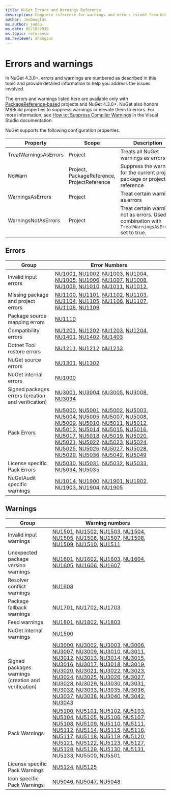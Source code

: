 ```yaml
---
title: NuGet Errors and Warnings Reference
description: Complete reference for warnings and errors issued from NuGet during various NuGet operations.
author: JonDouglas
ms.author: jodou
ms.date: 05/18/2018
ms.topic: reference
ms.reviewer: anangaur
---
```


# Errors and warnings

In NuGet 4.3.0+, errors and warnings are numbered as described in this topic and provide detailed information to help you address the issues involved.

The errors and warnings listed here are available only with [PackageReference-based](../consume-packages/package-references-in-project-files.md) projects and NuGet 4.3.0+. NuGet also honors MSBuild properties to suppress warnings or elevate them to errors. For more information, see [How to: Suppress Compiler Warnings](/visualstudio/ide/how-to-suppress-compiler-warnings) in the Visual Studio documentation.

NuGet supports the following configuration properties.

| Property | Scope | Description |
|----------|-------|-------------|
| TreatWarningsAsErrors | Project | Treats all NuGet warnings as errors |
| NoWarn | Project, PackageReference, ProjectReference | Suppress the warning for the current project, package or project reference   |
| WarningsAsErrors | Project | Treat certain warnings as errors |
| WarningsNotAsErrors | Project | Treat certain warnings not as errors. Used in combination with `TreatWarningsAsErrors` set to true. |

## Errors

| Group | Error Numbers |
| --- | --- |
| Invalid input errors | [NU1001](./errors-and-warnings/NU1001.md), [NU1002](./errors-and-warnings/NU1002.md), [NU1003](./errors-and-warnings/NU1003.md), [NU1004](./errors-and-warnings/NU1004.md), [NU1005](./errors-and-warnings/NU1005.md), [NU1006](./errors-and-warnings/NU1006.md), [NU1007](./errors-and-warnings/NU1007.md), [NU1008](./errors-and-warnings/NU1008.md), [NU1009](./errors-and-warnings/NU1009.md), [NU1010](./errors-and-warnings/NU1010.md), [NU1011](./errors-and-warnings/NU1011.md), [NU1012](./errors-and-warnings/NU1012.md), |
| Missing package and project errors | [NU1100](./errors-and-warnings/NU1100.md), [NU1101](./errors-and-warnings/NU1101.md), [NU1102](./errors-and-warnings/NU1102.md), [NU1103](./errors-and-warnings/NU1103.md), [NU1104](./errors-and-warnings/NU1104.md), [NU1105](./errors-and-warnings/NU1105.md), [NU1106](./errors-and-warnings/NU1106.md), [NU1107](./errors-and-warnings/NU1107.md), [NU1108](./errors-and-warnings/NU1108.md), [NU1109](./errors-and-warnings/NU1109.md) |
| Package source mapping errors | [NU1110](./errors-and-warnings/NU1110.md) |
| Compatibility errors | [NU1201](./errors-and-warnings/NU1201.md), [NU1202](./errors-and-warnings/NU1202.md), [NU1203](./errors-and-warnings/NU1203.md), [NU1204](./errors-and-warnings/NU1204.md), [NU1401](./errors-and-warnings/NU1401.md), [NU1402](./errors-and-warnings/NU1402.md), [NU1403](./errors-and-warnings/NU1403.md) |
| Dotnet Tool restore errors | [NU1211](./errors-and-warnings/NU1211.md), [NU1212](./errors-and-warnings/NU1212.md), [NU1213](./errors-and-warnings/NU1213.md) |
| NuGet source errors | [NU1301](./errors-and-warnings/NU1301.md), [NU1302](./errors-and-warnings/NU1302.md) |
| NuGet internal errors | [NU1000](./errors-and-warnings/NU1000.md) |
| Signed packages errors (creation and verification) | [NU3001](./errors-and-warnings/NU3001.md), [NU3004](./errors-and-warnings/NU3004.md), [NU3005](./errors-and-warnings/NU3005.md), [NU3008](./errors-and-warnings/NU3008.md), [NU3034](./errors-and-warnings/NU3034.md)|
| Pack Errors | [NU5000](./errors-and-warnings/NU5000.md), [NU5001](./errors-and-warnings/NU5001.md), [NU5002](./errors-and-warnings/NU5002.md), [NU5003](./errors-and-warnings/NU5003.md), [NU5004](./errors-and-warnings/NU5004.md), [NU5005](./errors-and-warnings/NU5005.md), [NU5007](./errors-and-warnings/NU5007.md), [NU5008](./errors-and-warnings/NU5008.md), [NU5009](./errors-and-warnings/NU5009.md), [NU5010](./errors-and-warnings/NU5010.md), [NU5011](./errors-and-warnings/NU5011.md), [NU5012](./errors-and-warnings/NU5012.md), [NU5013](./errors-and-warnings/NU5013.md), [NU5014](./errors-and-warnings/NU5014.md), [NU5015](./errors-and-warnings/NU5015.md), [NU5016](./errors-and-warnings/NU5016.md), [NU5017](./errors-and-warnings/NU5017.md), [NU5018](./errors-and-warnings/NU5018.md), [NU5019](./errors-and-warnings/NU5019.md), [NU5020](./errors-and-warnings/NU5020.md), [NU5021](./errors-and-warnings/NU5021.md), [NU5022](./errors-and-warnings/NU5022.md), [NU5023](./errors-and-warnings/NU5023.md), [NU5024](./errors-and-warnings/NU5024.md), [NU5025](./errors-and-warnings/NU5025.md), [NU5026](./errors-and-warnings/NU5026.md), [NU5027](./errors-and-warnings/NU5027.md), [NU5028](./errors-and-warnings/NU5028.md), [NU5029](./errors-and-warnings/NU5029.md), [NU5036](./errors-and-warnings/NU5036.md), [NU5042](./errors-and-warnings/NU5042.md), [NU5049](./errors-and-warnings/NU5049.md) |
| License specific Pack Errors | [NU5030](./errors-and-warnings/NU5030.md), [NU5031](./errors-and-warnings/NU5031.md), [NU5032](./errors-and-warnings/NU5032.md), [NU5033](./errors-and-warnings/NU5033.md), [NU5034](./errors-and-warnings/NU5034.md), [NU5035](./errors-and-warnings/NU5035.md) |
| NuGetAudit specific warnings | [NU1014](./errors-and-warnings/NU1014.md), [NU1900](./errors-and-warnings/NU1900.md), [NU1901, NU1902, NU1903, NU1904](./errors-and-warnings/NU1901-NU1904.md), [NU1905](./errors-and-warnings/NU1905.md) |

## Warnings

| Group | Warning numbers |
| --- | --- |
| Invalid input warnings | [NU1501](./errors-and-warnings/NU1501.md), [NU1502](./errors-and-warnings/NU1502.md), [NU1503](./errors-and-warnings/NU1503.md), [NU1504](./errors-and-warnings/NU1504.md), [NU1505](./errors-and-warnings/NU1505.md), [NU1506](./errors-and-warnings/NU1506.md), [NU1507](./errors-and-warnings/NU1507.md), [NU1508](./errors-and-warnings/NU1508.md), [NU1509](./errors-and-warnings/NU1509.md), [NU1510](./errors-and-warnings/NU1510.md), [NU1511](./errors-and-warnings/NU1511.md) |
| Unexpected package version warnings | [NU1601](./errors-and-warnings/NU1601.md), [NU1602](./errors-and-warnings/NU1602.md), [NU1603](./errors-and-warnings/NU1603.md), [NU1604](./errors-and-warnings/NU1604.md), [NU1605](./errors-and-warnings/NU1605.md), [NU1606](./errors-and-warnings/NU1108.md), [NU1607](./errors-and-warnings/NU1107.md) |
| Resolver conflict warnings | [NU1608](./errors-and-warnings/NU1608.md) |
| Package fallback warnings | [NU1701](./errors-and-warnings/NU1701.md), [NU1702](./errors-and-warnings/NU1702.md), [NU1703](./errors-and-warnings/NU1703.md)|
| Feed warnings | [NU1801](./errors-and-warnings/NU1801.md), [NU1802](./errors-and-warnings/NU1802.md), [NU1803](./errors-and-warnings/NU1803.md) |
| NuGet internal warnings | [NU1500](./errors-and-warnings/NU1500.md) |
| Signed packages warnings (creation and verification) | [NU3000](./errors-and-warnings/NU3000.md), [NU3002](./errors-and-warnings/NU3002.md), [NU3003](./errors-and-warnings/NU3003.md), [NU3006](./errors-and-warnings/NU3006.md), [NU3007](./errors-and-warnings/NU3007.md), [NU3009](./errors-and-warnings/NU3009.md), [NU3010](./errors-and-warnings/NU3010.md), [NU3011](./errors-and-warnings/NU3011.md), [NU3012](./errors-and-warnings/NU3012.md), [NU3013](./errors-and-warnings/NU3013.md), [NU3014](./errors-and-warnings/NU3014.md), [NU3015](./errors-and-warnings/NU3015.md), [NU3016](./errors-and-warnings/NU3016.md), [NU3017](./errors-and-warnings/NU3017.md), [NU3018](./errors-and-warnings/NU3018.md), [NU3019](./errors-and-warnings/NU3019.md), [NU3020](./errors-and-warnings/NU3020.md), [NU3021](./errors-and-warnings/NU3021.md), [NU3022](./errors-and-warnings/NU3022.md), [NU3023](./errors-and-warnings/NU3023.md), [NU3024](./errors-and-warnings/NU3024.md), [NU3025](./errors-and-warnings/NU3025.md), [NU3026](./errors-and-warnings/NU3026.md), [NU3027](./errors-and-warnings/NU3027.md), [NU3028](./errors-and-warnings/NU3028.md), [NU3029](./errors-and-warnings/NU3029.md), [NU3030](./errors-and-warnings/NU3030.md), [NU3031](./errors-and-warnings/NU3031.md), [NU3032](./errors-and-warnings/NU3032.md), [NU3033](./errors-and-warnings/NU3033.md), [NU3035](./errors-and-warnings/NU3035.md), [NU3036](./errors-and-warnings/NU3036.md), [NU3037](./errors-and-warnings/NU3037.md), [NU3038](./errors-and-warnings/NU3038.md), [NU3040](./errors-and-warnings/NU3040.md), [NU3042](./errors-and-warnings/NU3042.md), [NU3043](./errors-and-warnings/NU3043.md) |
| Pack Warnings | [NU5100](./errors-and-warnings/NU5100.md), [NU5101](./errors-and-warnings/NU5101.md), [NU5102](./errors-and-warnings/NU5102.md), [NU5103](./errors-and-warnings/NU5103.md), [NU5104](./errors-and-warnings/NU5104.md), [NU5105](./errors-and-warnings/NU5105.md), [NU5106](./errors-and-warnings/NU5106.md), [NU5107](./errors-and-warnings/NU5107.md), [NU5108](./errors-and-warnings/NU5108.md), [NU5109](./errors-and-warnings/NU5109.md), [NU5110](./errors-and-warnings/NU5110.md), [NU5111](./errors-and-warnings/NU5111.md), [NU5112](./errors-and-warnings/NU5112.md), [NU5114](./errors-and-warnings/NU5114.md), [NU5115](./errors-and-warnings/NU5115.md), [NU5116](./errors-and-warnings/NU5116.md), [NU5117](./errors-and-warnings/NU5117.md), [NU5118](./errors-and-warnings/NU5118.md), [NU5119](./errors-and-warnings/NU5119.md), [NU5120](./errors-and-warnings/NU5120.md), [NU5121](./errors-and-warnings/NU5121.md), [NU5122](./errors-and-warnings/NU5122.md), [NU5123](./errors-and-warnings/NU5123.md), [NU5127](./errors-and-warnings/NU5127.md), [NU5128](./errors-and-warnings/NU5128.md), [NU5129](./errors-and-warnings/NU5129.md), [NU5130](./errors-and-warnings/NU5130.md), [NU5131](./errors-and-warnings/NU5131.md), [NU5133](./errors-and-warnings/NU5133.md), [NU5500](./errors-and-warnings/NU5500.md), [NU5501](./errors-and-warnings/NU5501.md) |
| License specific Pack Warnings | [NU5124](./errors-and-warnings/NU5124.md), [NU5125](./errors-and-warnings/NU5125.md) |
| Icon specific Pack Warnings | [NU5046](./errors-and-warnings/NU5046.md), [NU5047](./errors-and-warnings/NU5047.md), [NU5048](./errors-and-warnings/NU5048.md) |

